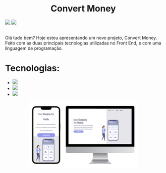 <h1 align="center">Convert Money</h1>
<a align="center" href="https://www.instagram.com/_adrian.mth/" ><img src="https://img.shields.io/badge/Instagram-E4405F?style=for-the-badge&logo=instagram&logoColor=white" /></a>
<a align="center" href="https://www.linkedin.com/in/adrian-oliveira-74801b2b2/" ><img src="https://img.shields.io/badge/LinkedIn-0077B5?style=for-the-badge&logo=linkedin&logoColor=white" /></a>
<br>
<br>
<p>Olá tudo bem? Hoje estou apresentando um novo projeto, Convert Money. Feito com as duas principais tecnologias utilizadas no Front End, e com uma linguagem de programação.</p>

<h1>Tecnologias:</h1>

 - <img src="https://img.shields.io/badge/HTML5-E34F26?style=for-the-badge&logo=html5&logoColor=white"/> 

 - <img src="https://img.shields.io/badge/CSS3-1572B6?style=for-the-badge&logo=css3&logoColor=white" />

  - <img src="https://img.shields.io/badge/JavaScript-F7DF1E?style=for-the-badge&logo=javascript&logoColor=black" />

 
 

<div align="center">
    <img width="350px" alt="layout" src="https://github.com/AdrianPGM/Easy-Shopping/blob/master/assets/layout.png?raw=true"/>
<div>
